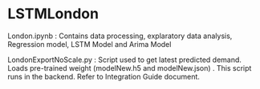 # LSTMLondon
London.ipynb : Contains data processing, explaratory data analysis, Regression model, LSTM Model and Arima Model



LondonExportNoScale.py : Script used to get latest predicted demand. Loads pre-trained weight (modelNew.h5 and modelNew.json) . This script runs in the backend. Refer to Integration Guide document. 

